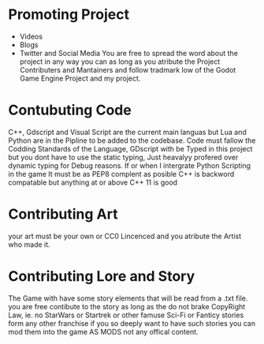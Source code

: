 # Promoting Project
- Videos
- Blogs
- Twitter and Social Media
  You are free to spread the word about the project in any way you can as long as you atribute the Project Contributers and 
  Mantainers and follow tradmark low of the Godot Game Engine Project and my project.
  

# Contubuting Code
   C++, Gdscript and Visual Script are the current main languas but Lua and Python are in the Pipline to be added to the codebase.
   Code must fallow the Codding Standards of the Language, GDscript with be Typed in this project but you dont have to use the
   static typing, Just heavalyy profered over dynamic typing for Debug reasons.
   If or when I intergrate Python Scripting in the game It must be as PEP8 complent as posible
   C++ is backword compatable but anything at or above C++ 11 is good

# Contributing Art
 your art must be your own or CC0 Lincenced and you atribute the Artist who made it.

# Contributing Lore and Story
  The Game with have some story elements that will be read from a .txt file. you are free contibute to the story as long as 
  the do not brake CopyRight Law, ie. no StarWars or Startrek or other famuse Sci-Fi or Fanticy stories form any other franchise
  if you so deeply want to have such stories you can mod them into the game AS MODS not any offical content.
